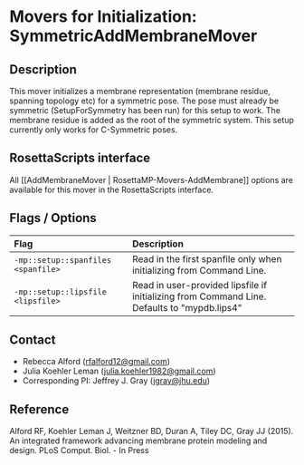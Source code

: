 # Movers for Initialization: SymmetricAddMembraneMover

## Description
This mover initializes a membrane representation (membrane residue, spanning topology etc) for a symmetric pose. The pose must already be symmetric (SetupForSymmetry has been run) for this setup to work. The membrane residue is added as the root of the symmetric system. This setup currently only works for C-Symmetric poses. 

## RosettaScripts interface

All [[AddMembraneMover | RosettaMP-Movers-AddMembrane]] options are available for this mover in the RosettaScripts interface.

## Flags / Options

|**Flag**|**Description**|
|:-------|:--------------|
|`-mp::setup::spanfiles <spanfile>` | Read in the first spanfile only when initializing from Command Line. |
|`-mp::setup::lipsfile <lipsfile>` | Read in user-provided lipsfile if initializing from Command Line. Defaults to "mypdb.lips4" |

## Contact

- Rebecca Alford ([rfalford12@gmail.com](rfalford12@gmail.com))
- Julia Koehler Leman ([julia.koehler1982@gmail.com](julia.koehler1982@gmail.com))
- Corresponding PI: Jeffrey J. Gray ([jgray@jhu.edu](jgray@jhu.edu))

## Reference

Alford RF, Koehler Leman J, Weitzner BD, Duran A, Tiley DC, Gray JJ (2015). An integrated framework advancing membrane protein modeling and design. PLoS Comput. Biol. - In Press

